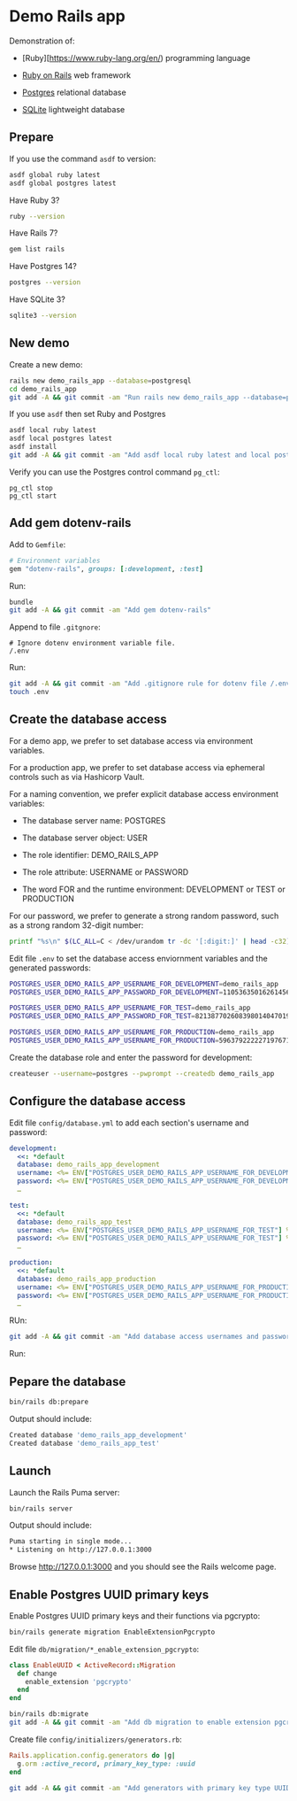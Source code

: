 # Demo Rails app

Demonstration of:

* [Ruby][https://www.ruby-lang.org/en/) programming language

* [Ruby on Rails](https://rubyonrails.org) web framework

* [Postgres](https://www.postgresql.org) relational database

* [SQLite](https://www.sqlite.org/index.html) lightweight database


## Prepare

If you use the command `asdf` to version:

```sh
asdf global ruby latest
asdf global postgres latest
```

Have Ruby 3?

```sh
ruby --version
```

Have Rails 7?

```sh
gem list rails
```

Have Postgres 14?

```sh
postgres --version
```

Have SQLite 3?

```sh
sqlite3 --version
```


## New demo

Create a new demo:

```sh
rails new demo_rails_app --database=postgresql
cd demo_rails_app
git add -A && git commit -am "Run rails new demo_rails_app --database=postgresql"
```

If you use `asdf` then set Ruby and Postgres

```sh
asdf local ruby latest
asdf local postgres latest
asdf install
git add -A && git commit -am "Add asdf local ruby latest and local postgres latest"
```

Verify you can use the Postgres control command `pg_ctl`:

```
pg_ctl stop
pg_ctl start
```


## Add gem dotenv-rails

Add to `Gemfile`:

```ruby
# Environment variables
gem "dotenv-rails", groups: [:development, :test]
```

Run:

```sh
bundle
git add -A && git commit -am "Add gem dotenv-rails"
```

Append to file `.gitgnore`:

```gitignore
# Ignore dotenv environment variable file.
/.env
```

Run:

```sh
git add -A && git commit -am "Add .gitignore rule for dotenv file /.env"
touch .env
```


## Create the database access

For a demo app, we prefer to set database access via environment variables.

For a production app, we prefer to set database access via ephemeral controls such as via Hashicorp Vault.

For a naming convention, we prefer explicit database access environment variables:

* The database server name: POSTGRES

* The database server object: USER

* The role identifier: DEMO_RAILS_APP

* The role attribute: USERNAME or PASSWORD

* The word FOR and the runtime environment: DEVELOPMENT or TEST or PRODUCTION

For our password, we prefer to generate a strong random password, such as a strong random 32-digit number:

```sh
printf "%s\n" $(LC_ALL=C < /dev/urandom tr -dc '[:digit:]' | head -c32)
```

Edit file `.env` to set the database access enviornment variables and the generated passwords:

```sh
POSTGRES_USER_DEMO_RAILS_APP_USERNAME_FOR_DEVELOPMENT=demo_rails_app
POSTGRES_USER_DEMO_RAILS_APP_PASSWORD_FOR_DEVELOPMENT=11053635016261456248726591454979

POSTGRES_USER_DEMO_RAILS_APP_USERNAME_FOR_TEST=demo_rails_app
POSTGRES_USER_DEMO_RAILS_APP_PASSWORD_FOR_TEST=82138770260839801404701988766919

POSTGRES_USER_DEMO_RAILS_APP_USERNAME_FOR_PRODUCTION=demo_rails_app
POSTGRES_USER_DEMO_RAILS_APP_USERNAME_FOR_PRODUCTION=59637922222719767183438989864425
```

Create the database role and enter the password for development:

```sh
createuser --username=postgres --pwprompt --createdb demo_rails_app
```


## Configure the database access

Edit file `config/database.yml` to add each section's username and password:

```yaml
development:
  <<: *default
  database: demo_rails_app_development
  username: <%= ENV["POSTGRES_USER_DEMO_RAILS_APP_USERNAME_FOR_DEVELOPMENT"] %>
  password: <%= ENV["POSTGRES_USER_DEMO_RAILS_APP_USERNAME_FOR_DEVELOPMENT"] %>
  …

test:
  <<: *default
  database: demo_rails_app_test
  username: <%= ENV["POSTGRES_USER_DEMO_RAILS_APP_USERNAME_FOR_TEST"] %>
  password: <%= ENV["POSTGRES_USER_DEMO_RAILS_APP_USERNAME_FOR_TEST"] %>
  …

production:
  <<: *default
  database: demo_rails_app_production
  username: <%= ENV["POSTGRES_USER_DEMO_RAILS_APP_USERNAME_FOR_PRODUCTION"] %>
  password: <%= ENV["POSTGRES_USER_DEMO_RAILS_APP_USERNAME_FOR_PRODUCTION"] %>
  …
```

RUn:

```sh
git add -A && git commit -am "Add database access usernames and passwords"
```
Run:


## Pepare the database

```sh
bin/rails db:prepare
```

Output should include:

```sh
Created database 'demo_rails_app_development'
Created database 'demo_rails_app_test'
```


## Launch

Launch the Rails Puma server:

```sh
bin/rails server
```

Output should include:

```sh
Puma starting in single mode...
* Listening on http://127.0.0.1:3000
```

Browse <http://127.0.0.1:3000> and you should see the Rails welcome page.


## Enable Postgres UUID primary keys

Enable Postgres UUID primary keys and their functions via pgcrypto:

```sh
bin/rails generate migration EnableExtensionPgcrypto
```

Edit file `db/migration/*_enable_extension_pgcrypto`:

```ruby
class EnableUUID < ActiveRecord::Migration
  def change
    enable_extension 'pgcrypto'
  end
end
```

```sh
bin/rails db:migrate
git add -A && git commit -am "Add db migration to enable extension pgcrypto"
```

Create file `config/initializers/generators.rb`:

```ruby
Rails.application.config.generators do |g|
  g.orm :active_record, primary_key_type: :uuid
end
```

```sh
git add -A && git commit -am "Add generators with primary key type UUID"
```